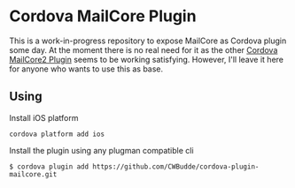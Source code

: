 # Cordova MailCore Plugin

This is a work-in-progress repository to expose MailCore as Cordova plugin some day. At the moment there is no real need for it as the other [Cordova MailCore2 Plugin](https://github.com/CWBudde/cordova-plugin-mailcore2/) seems to be working satisfying. However, I'll leave it here for anyone who wants to use this as base.

## Using

Install iOS platform

    cordova platform add ios

Install the plugin using any plugman compatible cli

    $ cordova plugin add https://github.com/CWBudde/cordova-plugin-mailcore.git
